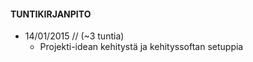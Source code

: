 #### TUNTIKIRJANPITO
* 14/01/2015 //  (~3 tuntia)
  * Projekti-idean kehitystä ja kehityssoftan setuppia

